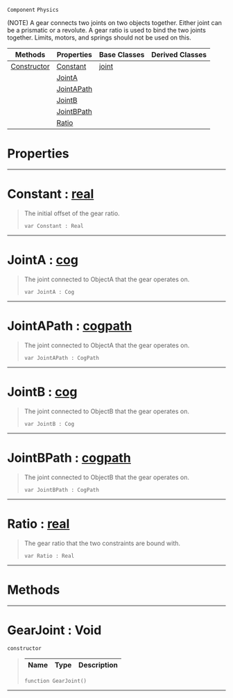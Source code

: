  `Component` `Physics`



(NOTE) A gear connects two joints on two objects together. Either joint can be a prismatic or a revolute. A gear ratio is used to bind the two joints together. Limits, motors, and springs should not be used on this.

|Methods|Properties|Base Classes|Derived Classes|
|---|---|---|---|
|[ Constructor](https://github.com/PlasmaEngine/PlasmaDocs/blob/master/code_reference/class_reference/gearjoint.markdown#gearjoint-void)|[ Constant](https://github.com/PlasmaEngine/PlasmaDocs/blob/master/code_reference/class_reference/gearjoint.markdown#constant-plasma-engine-doc)|[joint](https://github.com/PlasmaEngine/PlasmaDocs/blob/master/code_reference/class_reference/joint.markdown)| |
| |[ JointA](https://github.com/PlasmaEngine/PlasmaDocs/blob/master/code_reference/class_reference/gearjoint.markdown#jointa-plasma-engine-docum)| | |
| |[ JointAPath](https://github.com/PlasmaEngine/PlasmaDocs/blob/master/code_reference/class_reference/gearjoint.markdown#jointapath-plasma-engine-d)| | |
| |[ JointB](https://github.com/PlasmaEngine/PlasmaDocs/blob/master/code_reference/class_reference/gearjoint.markdown#jointb-plasma-engine-docum)| | |
| |[ JointBPath](https://github.com/PlasmaEngine/PlasmaDocs/blob/master/code_reference/class_reference/gearjoint.markdown#jointbpath-plasma-engine-d)| | |
| |[ Ratio](https://github.com/PlasmaEngine/PlasmaDocs/blob/master/code_reference/class_reference/gearjoint.markdown#ratio-plasma-engine-docume)| | |


 #  Properties


---  
 #  Constant : [real](https://github.com/PlasmaEngine/PlasmaDocs/blob/master/code_reference/lightning_base_types/real.markdown)

> The initial offset of the gear ratio.
> ``` lang=cpp, name=Lightning
> var Constant : Real


---  
 #  JointA : [cog](https://github.com/PlasmaEngine/PlasmaDocs/blob/master/code_reference/class_reference/cog.markdown)

> The joint connected to ObjectA that the gear operates on.
> ``` lang=cpp, name=Lightning
> var JointA : Cog


---  
 #  JointAPath : [cogpath](https://github.com/PlasmaEngine/PlasmaDocs/blob/master/code_reference/class_reference/cogpath.markdown)

> The joint connected to ObjectA that the gear operates on.
> ``` lang=cpp, name=Lightning
> var JointAPath : CogPath


---  
 #  JointB : [cog](https://github.com/PlasmaEngine/PlasmaDocs/blob/master/code_reference/class_reference/cog.markdown)

> The joint connected to ObjectB that the gear operates on.
> ``` lang=cpp, name=Lightning
> var JointB : Cog


---  
 #  JointBPath : [cogpath](https://github.com/PlasmaEngine/PlasmaDocs/blob/master/code_reference/class_reference/cogpath.markdown)

> The joint connected to ObjectB that the gear operates on.
> ``` lang=cpp, name=Lightning
> var JointBPath : CogPath


---  
 #  Ratio : [real](https://github.com/PlasmaEngine/PlasmaDocs/blob/master/code_reference/lightning_base_types/real.markdown)

> The gear ratio that the two constraints are bound with.
> ``` lang=cpp, name=Lightning
> var Ratio : Real


---  
 #  Methods


---  
 #  GearJoint : Void

 `constructor`

> 
> |Name|Type|Description|
> |---|---|---|
> ``` lang=cpp, name=Lightning
> function GearJoint()
> ``` 


---  
 

 
